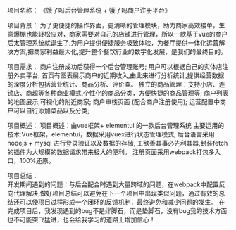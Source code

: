 项目名称：
    《饿了吗后台管理系统 + 饿了吗商户注册平台》


项目背景：
    为了更便捷的操作界面，更清晰的管理模块，助力商家高效接单，生意爆棚也能轻松应对，商家需要对自己的店铺进行管理，所以一款基于vue的商户后太管理系统就诞生了,为用户提供便捷服务极致体验，为餐厅提供一体化运营解决方案,把商家利益最大化,提升整个餐饮行业的数字化发展，是我们的最终目的。


项目需求：
    商户注册成功后获得一个后台管理账号;
    用户可以根据自己的实体店注册外卖平台;
    首页有图表展示商户的近期收入,由此来进行分析统计,提供经营数据的深度分析包括营业统计、商品分析、评价查。
    独立的商品管理：支持小店、连锁店、商超等各种商业模式,个性化的商品分类，方便快捷的商品管理等;
    商户列表的地图展示,可视化的附近商家;
    商户审核页面 (配合商户注册使用);
    运营配置中商户可以自行添加菜品以及分类;


项目概述：
    项目概述：由vue框架+ elementui 的一款后台管理系统
    主要运用的技术:Vue框架，elementui，数据采用vuex进行状态管理模式,
    后台语言采用nodejs + mysql 进行登录验证以及数据的存储,
    工欲善其事必先利其器,封装fetch的插件为大规模的数据请求带来极大的便利。
    注册页面采用webpack打包多入口，100%还原。



项目总结：  
    开发期间遇到的问题：与后台配合时遇到大量跨域的问题，在webpack中配置反向代理解决,做好项目总结可以避免在下一个项目中出现类似问题，通过有效的总结还可以使项目过程形成一个闭环的反馈机制，最终避免和减少问题的发生。
    在完成项目后，我发现遇到的bug不是绊脚石，而是垫脚石，没有bug我的技术方面也不可能突飞猛进，也会给我学习的道路上增加信心！


    
